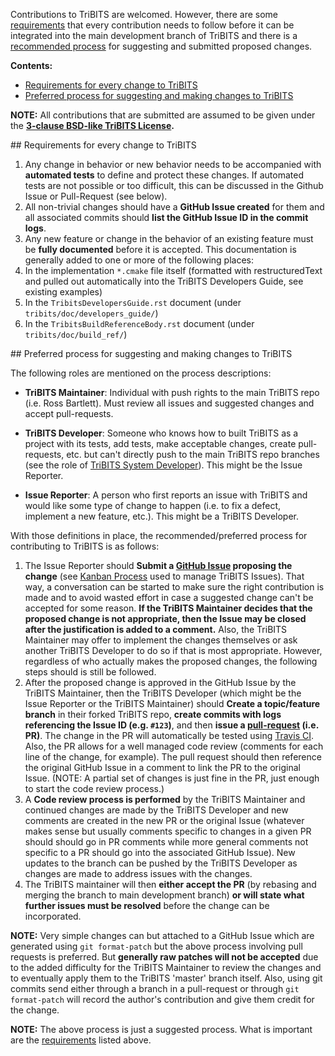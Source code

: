 Contributions to TriBITS are welcomed.  However, there are some [requirements](#requirements) that every contribution needs to follow before it can be integrated into the main development branch of TriBITS and there is a [recommended process](#process) for suggesting and submitted proposed changes.

**Contents:**
* [Requirements for every change to TriBITS](#requirements)
* [Preferred process for suggesting and making changes to TriBITS](#process)

**NOTE:** All contributions that are submitted are assumed to be given under the **[3-clause BSD-like TriBITS License](https://github.com/TriBITSPub/TriBITS/blob/master/tribits/Copyright.txt).**

<a name="requirements"/>
## Requirements for every change to TriBITS

1. Any change in behavior or new behavior needs to be accompanied with **automated tests** to define and protect these changes.  If automated tests are not possible or too difficult, this can be discussed in the Github Issue or Pull-Request (see below).
2. All non-trivial changes should have a **GitHub Issue created** for them and all associated commits should **list the GitHub Issue ID in the commit logs**.
3. Any new feature or change in the behavior of an existing feature must be **fully documented** before it is accepted.  This documentation is generally added to one or more of the following places:
  1. In the implementation `*.cmake` file itself (formatted with restructuredText and pulled out automatically into the TriBITS Developers Guide, see existing examples)
  2. In the `TribitsDevelopersGuide.rst` document (under `tribits/doc/developers_guide/`)
  3. In the `TribitsBuildReferenceBody.rst` document (under `tribits/doc/build_ref/`)

<a name="process"/>
## Preferred process for suggesting and making changes to TriBITS

The following roles are mentioned on the process descriptions:
* **TriBITS Maintainer**: Individual with push rights to the main TriBITS repo (i.e. Ross Bartlett).  Must review all issues and suggested changes and accept pull-requests.

* **TriBITS Developer**: Someone who knows how to built TriBITS as a project with its tests, add tests, make acceptable changes, create pull-requests, etc. but can't directly push to the main TriBITS repo branches (see the role of [TriBITS System Developer](https://tribits.org/doc/TribitsDevelopersGuide.html#tribits-developer-and-user-roles)).  This might be the Issue Reporter.

* **Issue Reporter**: A person who first reports an issue with TriBITS and would like some type of change to happen (i.e. to fix a defect, implement a new feature, etc.).  This might be a TriBITS Developer.

With those definitions in place, the recommended/preferred process for contributing to TriBITS is as follows:

1. The Issue Reporter should **Submit a [GitHub Issue](https://github.com/TriBITSPub/TriBITS/issues) proposing the change** (see [Kanban Process](https://github.com/TriBITSPub/TriBITS/wiki/Kanban-Process-for-Issue-Tracking) used to manage TriBITS Issues).  That way, a conversation can be started to make sure the right contribution is made and to avoid wasted effort in case a suggested change can't be accepted for some reason.  **If the TriBITS Maintainer decides that the proposed change is not appropriate, then the Issue may be closed after the justification is added to a comment.**  Also, the TriBITS Maintainer may offer to implement the changes themselves or ask another TriBITS Developer to do so if that is most appropriate.  However, regardless of who actually makes the proposed changes, the following steps should is still be followed.
2. After the proposed change is approved in the GitHub Issue by the TriBITS Maintainer, then the TriBITS Developer (which might be the Issue Reporter or the TriBITS Maintainer) should **Create a topic/feature branch** in their forked TriBITS repo, **create commits with logs referencing the Issue ID (e.g. `#123`)**, and then **issue a [pull-request](https://help.github.com/articles/using-pull-requests/) (i.e. PR)**.  The change in the PR will automatically be tested using [Travis CI](https://travis-ci.org/TriBITSPub/TriBITS).  Also, the PR allows for a well managed code review (comments for each line of the change, for example).  The pull request should then reference the original GitHub Issue in a comment to link the PR to the original Issue.  (NOTE: A partial set of changes is just fine in the PR, just enough to start the code review process.)
3. A **Code review process is performed** by the TriBITS Maintainer and continued changes are made by the TriBITS Developer and new comments are created in the new PR or the original Issue (whatever makes sense but usually comments specific to changes in a given PR should should go in PR comments while more general comments not specific to a PR should go into the associated GitHub Issue).  New updates to the branch can be pushed by the TriBITS Developer as changes are made to address issues with the changes.
4. The TriBITS maintainer will then **either accept the PR** (by rebasing and merging the branch to main development branch) **or will state what further issues must be resolved** before the change can be incorporated.

**NOTE:** Very simple changes can but attached to a GitHub Issue which are generated using `git format-patch` but the above process involving pull requests is preferred.  But **generally raw patches will not be accepted** due to the added difficulty for the TriBITS Maintainer to review the changes and to eventually apply them to the TriBITS 'master' branch itself.  Also, using git commits send either through a branch in a pull-request or through `git format-patch` will record the author's contribution and give them credit for the change. 

**NOTE:** The above process is just a suggested process.  What is important are the [requirements](https://github.com/TriBITSPub/TriBITS/wiki/Contributing-to-TriBITS#requirements) listed above.
